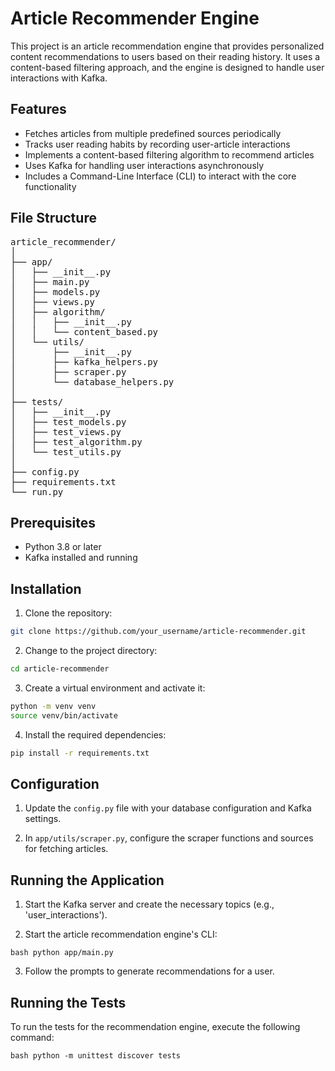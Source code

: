 # Article Recommender Engine

This project is an article recommendation engine that provides personalized content recommendations to users based on their reading history. It uses a content-based filtering approach, and the engine is designed to handle user interactions with Kafka.

## Features

- Fetches articles from multiple predefined sources periodically
- Tracks user reading habits by recording user-article interactions
- Implements a content-based filtering algorithm to recommend articles
- Uses Kafka for handling user interactions asynchronously
- Includes a Command-Line Interface (CLI) to interact with the core functionality

## File Structure

<pre>
article_recommender/
│
├── app/
│   ├── __init__.py
│   ├── main.py
│   ├── models.py
│   ├── views.py
│   ├── algorithm/
│   │   ├── __init__.py
│   │   └── content_based.py
│   └── utils/
│       ├── __init__.py
│       ├── kafka_helpers.py
│       ├── scraper.py
│       └── database_helpers.py
│
├── tests/
│   ├── __init__.py
│   ├── test_models.py
│   ├── test_views.py
│   ├── test_algorithm.py
│   └── test_utils.py
│
├── config.py
├── requirements.txt
└── run.py
</pre>

## Prerequisites

- Python 3.8 or later
- Kafka installed and running

## Installation

1. Clone the repository:

```bash
git clone https://github.com/your_username/article-recommender.git
```

2. Change to the project directory:
```bash
cd article-recommender
```

3. Create a virtual environment and activate it:
```bash
python -m venv venv
source venv/bin/activate
```

4. Install the required dependencies:
```bash
pip install -r requirements.txt
```
## Configuration

1. Update the `config.py` file with your database configuration and Kafka settings.

2. In `app/utils/scraper.py`, configure the scraper functions and sources for fetching articles.

## Running the Application

1. Start the Kafka server and create the necessary topics (e.g., 'user_interactions').

2. Start the article recommendation engine's CLI:

```bash python app/main.py```

3. Follow the prompts to generate recommendations for a user.

## Running the Tests

To run the tests for the recommendation engine, execute the following command:

```bash python -m unittest discover tests```


